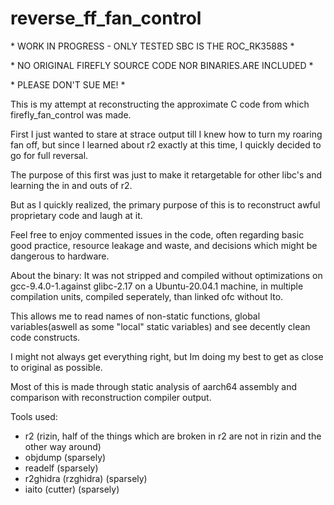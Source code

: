 # reverse\_ff\_fan\_control

\* WORK IN PROGRESS - ONLY TESTED SBC IS THE ROC\_RK3588S \*

\* NO ORIGINAL FIREFLY SOURCE CODE NOR BINARIES.ARE INCLUDED \*

\* PLEASE DON'T SUE ME! \*

This is my attempt at reconstructing the approximate C code from which firefly\_fan\_control was made.

First I just wanted to stare at strace output till I knew how to turn my roaring fan off, but since I learned about r2 exactly at this time, I quickly decided to go for full reversal.

The purpose of this first was just to make it retargetable for other libc's and learning the in and outs of r2.

But as I quickly realized, the primary purpose of this is to reconstruct awful proprietary code and laugh at it.

Feel free to enjoy commented issues in the code, often regarding basic good practice, resource leakage and waste, and decisions which might be dangerous to hardware.

About the binary: It was not stripped and compiled without optimizations on gcc-9.4.0-1.against glibc-2.17 on a Ubuntu-20.04.1 machine, in multiple compilation units, compiled seperately, than linked ofc without lto.

This allows me to read names of non-static functions, global variables(aswell as some "local" static variables) and see decently clean code constructs.

I might not always get everything right, but Im doing my best to get as close to original as possible.

Most of this is made through static analysis of aarch64 assembly and comparison with reconstruction compiler output.

Tools used:

- r2 (rizin, half of the things which are broken in r2 are not in rizin and the other way around)
- objdump (sparsely)
- readelf (sparsely)
- r2ghidra (rzghidra) (sparsely)
- iaito (cutter) (sparsely)
